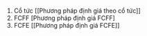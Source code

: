 1. Cổ tức [[Phương pháp định giá theo cổ tức]]
2. FCFF [Phương pháp định giá FCFF]
3. FCFE [[Phương pháp định giá FCFE]]